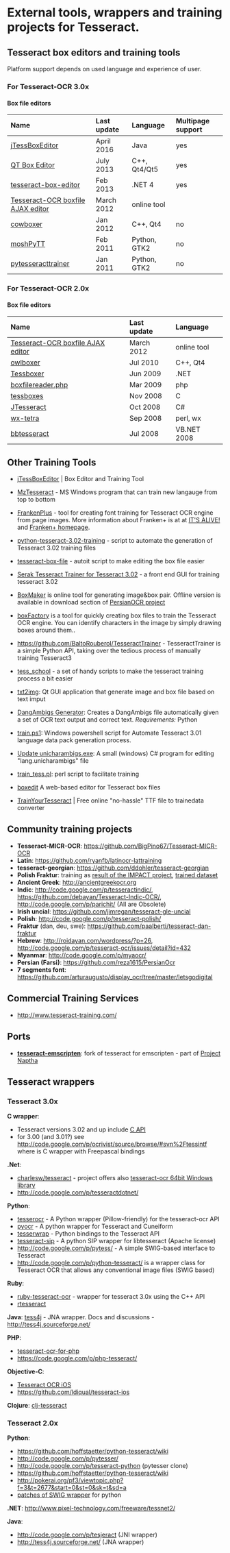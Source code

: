 # External tools, wrappers and training projects for Tesseract.

## Tesseract box editors and training tools

Platform support depends on used language and experience of user.

### For Tesseract-OCR 3.0x


#### Box file editors

| **Name** | **Last update** | **Language** | Multipage support |
|:---------|:----------------|:-------------|:------------------|
| [jTessBoxEditor](http://vietocr.sourceforge.net/training.html) | April 2016      | Java         | yes               |
| [QT Box Editor](http://zdenop.github.com/qt-box-editor/) | July 2013       | C++, Qt4/Qt5 | yes               |
| [tesseract-box-editor](https://github.com/scotts48/tesseract-box-editor) | Feb 2013        | .NET 4       | yes               |
| [Tesseract-OCR boxfile AJAX editor](http://pp19dd.com/tesseract-ocr-chopper/) | March 2012      | online tool  |
| [cowboxer](http://code.google.com/p/cowboxer/) | Jan 2012        | C++, Qt4     | no                |
| [moshPyTT ](http://code.google.com/p/moshpytt/) | Feb 2011        | Python, GTK2 | no                |
| [pytesseracttrainer](http://code.google.com/p/pytesseracttrainer/) | Jan 2011        | Python, GTK2 | no                |


### For Tesseract-OCR 2.0x


#### Box file editors

| **Name** | **Last update** | **Language** |
|:---------|:----------------|:-------------|
| [Tesseract-OCR boxfile AJAX editor](http://pp19dd.com/tesseract-ocr-chopper/) | March 2012      | online tool  |
| [owlboxer](http://code.google.com/p/owlboxer/) | Jul 2010        | C++, Qt4     |
| [Tessboxer](http://sites.google.com/site/spilkaondrej) | Jun 2009        | .NET         |
| [boxfilereader.php](http://tesseract-ocr.googlecode.com/files/boxfilereader.php) | Mar 2009        |  php         |
| [tessboxes](http://www.lbreyer.com/tessboxes.html) | Nov 2008        | C            |
| [JTesseract](http://code.google.com/p/jtesseract/) |  Oct 2008       | C#           |
| [wx-tetra](http://code.google.com/p/wx-tetra/) | Sep 2008        | perl, wx     |
| [bbtesseract](http://code.google.com/p/bbtesseract/) | Jul 2008        | VB.NET 2008  |


## Other Training Tools
     
  *  [jTessBoxEditor](http://vietocr.sourceforge.net/training.html) | Box Editor and Training Tool    

  * [MzTesseract](https://github.com/mazluta/MzTesseract) - MS Windows program that can train new langauge from top to bottom
  * [FrankenPlus](https://github.com/this-is-ari/python-tesseract-3.02-training) - tool for creating font training for Tesseract OCR engine from page images. More information about Franken+ is at at [IT'S ALIVE!](http://emop.tamu.edu/node/54Franken+:) and [Franken+ homepage](http://dh-emopweb.tamu.edu/Franken+/).
  * [python-tesseract-3.02-training](https://github.com/this-is-ari/python-tesseract-3.02-training) - script to automate the generation of Tesseract 3.02 training files
  * [tesseract-box-file](https://code.google.com/p/tesseract-box-file/) - autoit script to make editing the box file easier
  * [Serak Tesseract Trainer for Tesseract 3.02](https://code.google.com/p/serak-tesseract-trainer/) - a front end GUI for training tesseract 3.02
  * [BoxMaker](http://reza1615.github.com/index.html) is online tool for generating image&box pair. Offline version is available in download section of [PersianOCR project](https://github.com/reza1615/PersianOcr/downloads)
  * [boxFactory](http://www.dinosaursandmoustaches.com/boxFactory.php) is a tool for quickly creating box files to train the Tesseract OCR engine. You can identify characters in the image by simply drawing boxes around them..
  * https://github.com/BaltoRouberol/TesseractTrainer - TesseractTrainer is a simple Python API, taking over the tedious process of manually training Tesseract3
  * [tess\_school](https://github.com/ddohler/tess_school) - a set of handy scripts to make the tesseract training process a bit easier
  * [txt2img](http://code.google.com/p/txt2img/): Qt GUI application that generate image and box file based on text imput
  * [DangAmbigs Generator](http://www.cs.toronto.edu/~mreimer/tesseract.html): Creates a DangAmbigs file automatically given a set of OCR text output and correct text. _Requirements:_ Python
  * [train.ps1](http://sourceforge.net/p/vietocr/code/HEAD/tree/jTessBoxEditor/trunk/tools/): Windows powershell script for Automate Tesseract 3.01 language data pack generation process.
  * [Update unicharambigs.exe](http://code.google.com/p/tesseract-ocr/issues/detail?id=544): A small (windows) C# program for editing "lang.unicharambigs" file
  * [train\_tess.pl](http://code.google.com/p/tesseract-ocr/issues/detail?id=640): perl script to facilitate training
  * [boxedit](https://github.com/danvk/boxedit/) A web-based editor for Tesseract box files
  * [TrainYourTesseract](http://trainyourtesseract.com) | Free online "no-hassle" TTF file to trainedata converter 


## Community training projects

  * **Tesseract-MICR-OCR**: https://github.com/BigPino67/Tesseract-MICR-OCR
  * **Latin**: https://github.com/ryanfb/latinocr-lattraining
  * **tesseract-georgian**: https://github.com/ddohler/tesseract-georgian
  * **Polish Fraktur**: training as [result of the IMPACT project](http://dl.psnc.pl/activities/projekty/impact/results/), [trained dataset](http://dl.psnc.pl/download/tesseract_traineddata.zip)
  * **Ancient Greek**: http://ancientgreekocr.org
  * **Indic**: http://code.google.com/p/tesseractindic/, https://github.com/debayan/Tesseract-Indic-OCR/, http://code.google.com/p/parichit/ (All are Obsolete)
  * **Irish uncial**: https://github.com/jimregan/tesseract-gle-uncial
  * **Polish**: http://code.google.com/p/tesseract-polish/
  * **Fraktur** (dan, deu, swe):  https://github.com/paalberti/tesseract-dan-fraktur
  * **Hebrew**: http://roidayan.com/wordpress/?p=26, http://code.google.com/p/tesseract-ocr/issues/detail?id=432
  * **Myanmar**: http://code.google.com/p/myaocr/
  * **Persian (Farsi)**: https://github.com/reza1615/PersianOcr
  * **7 segments font**: https://github.com/arturaugusto/display_ocr/tree/master/letsgodigital

## Commercial Training Services

  * http://www.tesseract-training.com/

## Ports

  * **[tesseract-emscripten](https://github.com/naptha/tesseract-emscripten)**: fork of tesseract for emscripten - part of [Project Naptha](http://projectnaptha.com/)

## Tesseract wrappers

### Tesseract 3.0x

**C wrapper**:
  * Tesseract versions 3.02 and up include [C API](https://github.com/tesseract-ocr/tesseract/blob/master/api/capi.h)
  * for 3.00 (and 3.01?) see http://code.google.com/p/ocrivist/source/browse/#svn%2Ftessintf where is C wrapper with Freepascal bindings

**.Net**:
  * [charlesw/tesseract](https://github.com/charlesw/tesseract) - project offers also [tesseract-ocr 64bit Windows library](https://github.com/charlesw/tesseract/tree/master/src/lib/TesseractOcr/x64)
  * http://code.google.com/p/tesseractdotnet/

**Python**:
  * [tesserocr](https://github.com/sirfz/tesserocr) - A Python wrapper (Pillow-friendly) for the tesseract-ocr API
  * [pyocr](https://github.com/jflesch/pyocr) - A python wrapper for Tesseract and Cuneiform
  * [tesserwrap](https://github.com/gregjurman/tesserwrap) - Python bindings to the Tesseract API
  * [tesseract-sip](https://github.com/virtuald/python-tesseract-sip) - A python SIP wrapper for libtesseract (Apache license)
  * http://code.google.com/p/pytess/ - A simple SWIG-based interface to Tesseract
  * http://code.google.com/p/python-tesseract/ is a wrapper class for Tesseract OCR that allows any conventional image files (SWIG based)

**Ruby**:
  * [ruby-tesseract-ocr](https://github.com/meh/ruby-tesseract-ocr/) - wrapper for tesseract 3.0x using the C++ API
  * [rtesseract](https://github.com/dannnylo/rtesseract)

**Java**: [tess4j](https://github.com/nguyenq/tess4j) - JNA wrapper. Docs and discussions - http://tess4j.sourceforge.net/

**PHP**:
  * [tesseract-ocr-for-php](https://github.com/thiagoalessio/tesseract-ocr-for-php)
  * https://code.google.com/p/php-tesseract/

**Objective-C**:
  * [Tesseract OCR iOS](https://github.com/gali8/Tesseract-OCR-iOS) 
  * https://github.com/ldiqual/tesseract-ios

**Clojure**: [clj-tesseract](https://github.com/antoniogarrote/clj-tesseract)

### Tesseract 2.0x

**Python**:
  * https://github.com/hoffstaetter/python-tesseract/wiki
  * http://code.google.com/p/pytesser/
  * http://code.google.com/p/tesseract-python (pytesser clone)
  * https://github.com/hoffstaetter/python-tesseract/wiki
  * http://pokerai.org/pf3/viewtopic.php?f=3&t=2677&start=0&st=0&sk=t&sd=a
  * [patches of SWIG wrapper](http://code.google.com/p/tesseract-ocr/issues/detail?id=77) for python

**.NET**: http://www.pixel-technology.com/freeware/tessnet2/

**Java**:
  * http://code.google.com/p/tesjeract (JNI wrapper)
  * http://tess4j.sourceforge.net/ (JNA wrapper)